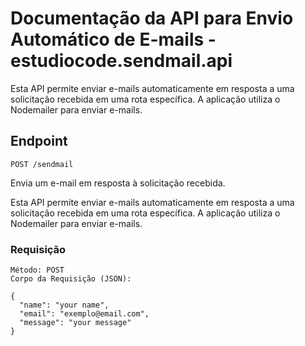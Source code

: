 # Documentação da API para Envio Automático de E-mails - estudiocode.sendmail.api

Esta API permite enviar e-mails automaticamente em resposta a uma solicitação recebida em uma rota específica. A aplicação utiliza o Nodemailer para enviar e-mails.

## Endpoint

`POST /sendmail`

Envia um e-mail em resposta à solicitação recebida.

Esta API permite enviar e-mails automaticamente em resposta a uma solicitação recebida em uma rota específica. A aplicação utiliza o Nodemailer para enviar e-mails.

### Requisição
````
Método: POST
Corpo da Requisição (JSON):

{
  "name": "your name",
  "email": "exemplo@email.com",
  "message": "your message"
}
````
